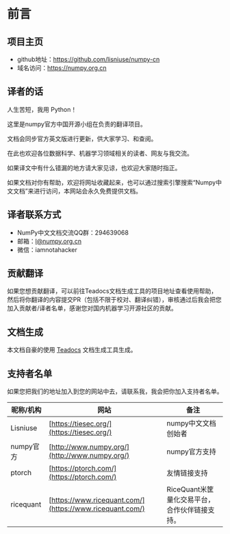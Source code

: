 # 前言 

## 项目主页
- github地址：https://github.com/lisniuse/numpy-cn
- 域名访问：https://numpy.org.cn

## 译者的话

人生苦短，我用 Python！

这里是numpy官方中国开源小组在负责的翻译项目。

文档会同步官方英文版进行更新，供大家学习、和查阅。

在此也欢迎各位数据科学、机器学习领域相关的读者、网友与我交流。

如果译文中有什么错漏的地方请大家见谅，也欢迎大家随时指正。 

如果文档对你有帮助，欢迎将网址收藏起来，也可以通过搜索引擎搜索“Numpy中文文档”来进行访问，本网站会永久免费提供文档。

## 译者联系方式

- NumPy中文文档交流QQ群：294639068
- 邮箱：l@numpy.org.cn
- 微信：iamnotahacker

## 贡献翻译

如果您想贡献翻译，可以前往Teadocs文档生成工具的项目地址查看使用帮助，然后将你翻译的内容提交PR（包括不限于校对、翻译纠错），审核通过后我会把您加入贡献者/译者名单，感谢您对国内机器学习开源社区的贡献。

## 文档生成

本文档自豪的使用 [Teadocs](https://github.com/lisniuse/teadocs) 文档生成工具生成。

## 支持者名单

如果您把我们的地址加入到您的网站中去，请联系我，我会把你加入支持者名单。

昵称/机构 | 网站 | 备注
---|---|---
Lisniuse | [https://tiesec.org/](https://tiesec.org/) | numpy中文文档创始者
numpy官方 | [http://www.numpy.org/](http://www.numpy.org/) | numpy官方支持
ptorch | [https://ptorch.com/](https://ptorch.com/) | 友情链接支持
ricequant | [https://www.ricequant.com/](https://www.ricequant.com/) | RiceQuant米筐量化交易平台，合作伙伴链接支持。